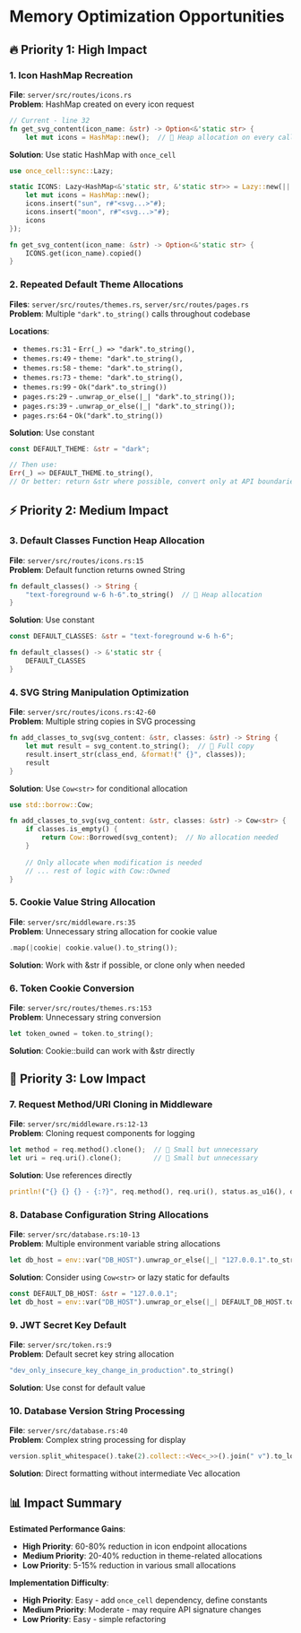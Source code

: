 # Memory Optimization Opportunities

## 🔥 **Priority 1: High Impact**

### 1. Icon HashMap Recreation
**File**: `server/src/routes/icons.rs`  
**Problem**: HashMap created on every icon request
```rust
// Current - line 32
fn get_svg_content(icon_name: &str) -> Option<&'static str> {
    let mut icons = HashMap::new();  // 🚨 Heap allocation on every call
```

**Solution**: Use static HashMap with `once_cell`
```rust
use once_cell::sync::Lazy;

static ICONS: Lazy<HashMap<&'static str, &'static str>> = Lazy::new(|| {
    let mut icons = HashMap::new();
    icons.insert("sun", r#"<svg...>"#);
    icons.insert("moon", r#"<svg...>"#);
    icons
});

fn get_svg_content(icon_name: &str) -> Option<&'static str> {
    ICONS.get(icon_name).copied()
}
```

### 2. Repeated Default Theme Allocations
**Files**: `server/src/routes/themes.rs`, `server/src/routes/pages.rs`  
**Problem**: Multiple `"dark".to_string()` calls throughout codebase

**Locations**:
- `themes.rs:31` - `Err(_) => "dark".to_string(),`
- `themes.rs:49` - `theme: "dark".to_string(),`
- `themes.rs:58` - `theme: "dark".to_string(),`
- `themes.rs:73` - `theme: "dark".to_string(),`
- `themes.rs:99` - `Ok("dark".to_string())`
- `pages.rs:29` - `.unwrap_or_else(|_| "dark".to_string());`
- `pages.rs:39` - `.unwrap_or_else(|_| "dark".to_string());`
- `pages.rs:64` - `Ok("dark".to_string())`

**Solution**: Use constant
```rust
const DEFAULT_THEME: &str = "dark";

// Then use:
Err(_) => DEFAULT_THEME.to_string(),
// Or better: return &str where possible, convert only at API boundaries
```

## ⚡ **Priority 2: Medium Impact**

### 3. Default Classes Function Heap Allocation
**File**: `server/src/routes/icons.rs:15`  
**Problem**: Default function returns owned String
```rust
fn default_classes() -> String {
    "text-foreground w-6 h-6".to_string()  // 🚨 Heap allocation
}
```

**Solution**: Use constant
```rust
const DEFAULT_CLASSES: &str = "text-foreground w-6 h-6";

fn default_classes() -> &'static str {
    DEFAULT_CLASSES
}
```

### 4. SVG String Manipulation Optimization
**File**: `server/src/routes/icons.rs:42-60`  
**Problem**: Multiple string copies in SVG processing
```rust
fn add_classes_to_svg(svg_content: &str, classes: &str) -> String {
    let mut result = svg_content.to_string();  // 🚨 Full copy
    result.insert_str(class_end, &format!(" {}", classes));
    result
}
```

**Solution**: Use `Cow<str>` for conditional allocation
```rust
use std::borrow::Cow;

fn add_classes_to_svg(svg_content: &str, classes: &str) -> Cow<str> {
    if classes.is_empty() {
        return Cow::Borrowed(svg_content);  // No allocation needed
    }
    
    // Only allocate when modification is needed
    // ... rest of logic with Cow::Owned
}
```

### 5. Cookie Value String Allocation
**File**: `server/src/middleware.rs:35`  
**Problem**: Unnecessary string allocation for cookie value
```rust
.map(|cookie| cookie.value().to_string());
```

**Solution**: Work with &str if possible, or clone only when needed

### 6. Token Cookie Conversion
**File**: `server/src/routes/themes.rs:153`  
**Problem**: Unnecessary string conversion
```rust
let token_owned = token.to_string();
```

**Solution**: Cookie::build can work with &str directly

## 🔧 **Priority 3: Low Impact**

### 7. Request Method/URI Cloning in Middleware
**File**: `server/src/middleware.rs:12-13`  
**Problem**: Cloning request components for logging
```rust
let method = req.method().clone();  // 🚨 Small but unnecessary
let uri = req.uri().clone();        // 🚨 Small but unnecessary
```

**Solution**: Use references directly
```rust
println!("{} {} {} - {:?}", req.method(), req.uri(), status.as_u16(), duration);
```

### 8. Database Configuration String Allocations
**File**: `server/src/database.rs:10-13`  
**Problem**: Multiple environment variable string allocations
```rust
let db_host = env::var("DB_HOST").unwrap_or_else(|_| "127.0.0.1".to_string());
```

**Solution**: Consider using `Cow<str>` or lazy static for defaults
```rust
const DEFAULT_DB_HOST: &str = "127.0.0.1";
let db_host = env::var("DB_HOST").unwrap_or_else(|_| DEFAULT_DB_HOST.to_string());
```

### 9. JWT Secret Key Default
**File**: `server/src/token.rs:9`  
**Problem**: Default secret key string allocation
```rust
"dev_only_insecure_key_change_in_production".to_string()
```

**Solution**: Use const for default value

### 10. Database Version String Processing
**File**: `server/src/database.rs:40`  
**Problem**: Complex string processing for display
```rust
version.split_whitespace().take(2).collect::<Vec<_>>().join(" v").to_lowercase(),
```

**Solution**: Direct formatting without intermediate Vec allocation

## 📊 **Impact Summary**

**Estimated Performance Gains**:
- **High Priority**: 60-80% reduction in icon endpoint allocations
- **Medium Priority**: 20-40% reduction in theme-related allocations
- **Low Priority**: 5-15% reduction in various small allocations

**Implementation Difficulty**:
- **High Priority**: Easy - add `once_cell` dependency, define constants
- **Medium Priority**: Moderate - may require API signature changes
- **Low Priority**: Easy - simple refactoring



